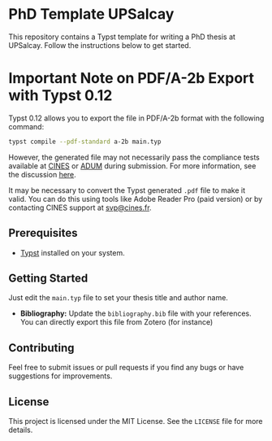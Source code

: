 # PhD Template UPSalcay

This repository contains a Typst template for writing a PhD thesis at UPSalcay. Follow the instructions below to get started.

# Important Note on PDF/A-2b Export with Typst 0.12

Typst 0.12 allows you to export the file in PDF/A-2b format with the following command:

```sh
typst compile --pdf-standard a-2b main.typ
```
However, the generated file may not necessarily pass the compliance tests available at [CINES](https://facile.cines.fr/) or [ADUM](https://adum.fr) during submission.
For more information, see the discussion [here](https://forum.typst.app/t/when-will-pdf-a-export-be-available/816).

It may be necessary to convert the Typst generated `.pdf` file to make it valid. You can do this using tools like Adobe Reader Pro (paid version) or by contacting CINES support at [svp@cines.fr](mailto:svp@cines.fr).

## Prerequisites

- [Typst](https://typst.app/) installed on your system.

## Getting Started
  Just edit the `main.typ` file to set your thesis title and author name.

- **Bibliography:**
  Update the `bibliography.bib` file with your references. You can directly export this file from Zotero (for instance)

## Contributing

Feel free to submit issues or pull requests if you find any bugs or have suggestions for improvements.

## License

This project is licensed under the MIT License. See the `LICENSE` file for more details.

